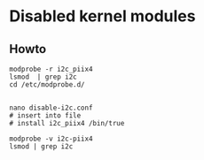 # Disabled kernel modules 

## Howto

```
modprobe -r i2c_piix4
lsmod  | grep i2c
cd /etc/modprobe.d/


nano disable-i2c.conf
# insert into file 
# install i2c_piix4 /bin/true 

modprobe -v i2c-piix4
lsmod | grep i2c

```

